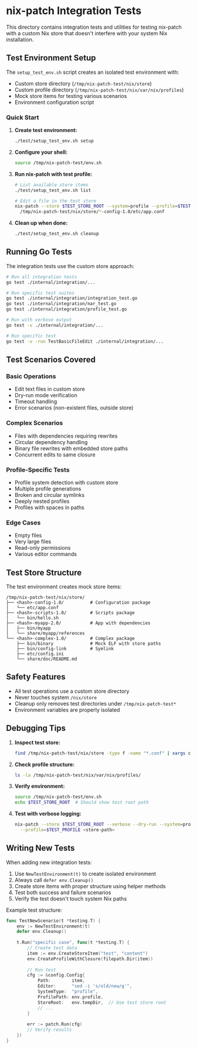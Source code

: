 # nix-patch Integration Tests

This directory contains integration tests and utilities for testing nix-patch with a custom Nix store that doesn't interfere with your system Nix installation.

## Test Environment Setup

The `setup_test_env.sh` script creates an isolated test environment with:
- Custom store directory (`/tmp/nix-patch-test/nix/store`)
- Custom profile directory (`/tmp/nix-patch-test/nix/var/nix/profiles`)
- Mock store items for testing various scenarios
- Environment configuration script

### Quick Start

1. **Create test environment:**
   ```bash
   ./test/setup_test_env.sh setup
   ```

2. **Configure your shell:**
   ```bash
   source /tmp/nix-patch-test/env.sh
   ```

3. **Run nix-patch with test profile:**
   ```bash
   # List available store items
   ./test/setup_test_env.sh list

   # Edit a file in the test store
   nix-patch --store $TEST_STORE_ROOT --system=profile --profile=$TEST_PROFILE \
     /tmp/nix-patch-test/nix/store/*-config-1.0/etc/app.conf
   ```

4. **Clean up when done:**
   ```bash
   ./test/setup_test_env.sh cleanup
   ```

## Running Go Tests

The integration tests use the custom store approach:

```bash
# Run all integration tests
go test ./internal/integration/...

# Run specific test suites
go test ./internal/integration/integration_test.go
go test ./internal/integration/nar_test.go
go test ./internal/integration/profile_test.go

# Run with verbose output
go test -v ./internal/integration/...

# Run specific test
go test -v -run TestBasicFileEdit ./internal/integration/...
```

## Test Scenarios Covered

### Basic Operations
- Edit text files in custom store
- Dry-run mode verification
- Timeout handling
- Error scenarios (non-existent files, outside store)

### Complex Scenarios
- Files with dependencies requiring rewrites
- Circular dependency handling
- Binary file rewrites with embedded store paths
- Concurrent edits to same closure

### Profile-Specific Tests
- Profile system detection with custom store
- Multiple profile generations
- Broken and circular symlinks
- Deeply nested profiles
- Profiles with spaces in paths

### Edge Cases
- Empty files
- Very large files
- Read-only permissions
- Various editor commands

## Test Store Structure

The test environment creates mock store items:

```
/tmp/nix-patch-test/nix/store/
├── <hash>-config-1.0/          # Configuration package
│   └── etc/app.conf
├── <hash>-scripts-1.0/         # Scripts package
│   └── bin/hello.sh
├── <hash>-myapp-2.0/           # App with dependencies
│   ├── bin/myapp
│   └── share/myapp/references
└── <hash>-complex-1.0/         # Complex package
    ├── bin/binary              # Mock ELF with store paths
    ├── bin/config-link         # Symlink
    ├── etc/config.ini
    └── share/doc/README.md
```

## Safety Features

- All test operations use a custom store directory
- Never touches system `/nix/store`
- Cleanup only removes test directories under `/tmp/nix-patch-test*`
- Environment variables are properly isolated

## Debugging Tips

1. **Inspect test store:**
   ```bash
   find /tmp/nix-patch-test/nix/store -type f -name "*.conf" | xargs cat
   ```

2. **Check profile structure:**
   ```bash
   ls -la /tmp/nix-patch-test/nix/var/nix/profiles/
   ```

3. **Verify environment:**
   ```bash
   source /tmp/nix-patch-test/env.sh
   echo $TEST_STORE_ROOT  # Should show test root path
   ```

4. **Test with verbose logging:**
   ```bash
   nix-patch --store $TEST_STORE_ROOT --verbose --dry-run --system=profile \
     --profile=$TEST_PROFILE <store-path>
   ```

## Writing New Tests

When adding new integration tests:

1. Use `NewTestEnvironment(t)` to create isolated environment
2. Always call `defer env.Cleanup()`
3. Create store items with proper structure using helper methods
4. Test both success and failure scenarios
5. Verify the test doesn't touch system Nix paths

Example test structure:
```go
func TestNewScenario(t *testing.T) {
    env := NewTestEnvironment(t)
    defer env.Cleanup()
    
    t.Run("specific case", func(t *testing.T) {
        // Create test data
        item := env.CreateStoreItem("test", "content")
        env.CreateProfileWithClosure(filepath.Dir(item))
        
        // Run test
        cfg := &config.Config{
            Path:        item,
            Editor:      "sed -i 's/old/new/g'",
            SystemType:  "profile",
            ProfilePath: env.profile,
            StoreRoot:   env.tempDir,  // Use test store root
            // ...
        }
        
        err := patch.Run(cfg)
        // Verify results
    })
}
```